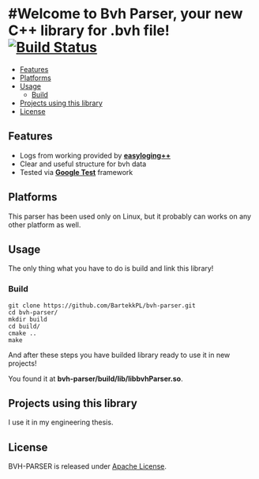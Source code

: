 #Welcome to **Bvh Parser**, your new C++ library for .bvh file!
[![Build Status](https://travis-ci.org/BartekkPL/bvh-parser.svg?branch=master)](https://travis-ci.org/BartekkPL/bvh-parser)
=======================

  - [Features](#features)
  - [Platforms](#platforms)
  - [Usage](#usage)
    - [Build](#build)
  - [Projects using this library](#projexts-using-this-bibrary)
  - [License](#license)

## Features ##

  * Logs from working provided by [**easyloging++**](https://github.com/muflihun/easyloggingpp)
  * Clear and useful structure for bvh data
  * Tested via [**Google Test**](https://github.com/google/googletest) framework

## Platforms ##

This parser has been used only on Linux, but
it probably can works on any other platform as well.

## Usage ##

The only thing what you have to do is build and link
this library!

### Build ###
```
git clone https://github.com/BartekkPL/bvh-parser.git
cd bvh-parser/
mkdir build
cd build/
cmake ..
make
```

And after these steps you have builded library ready to use it in new projects!

You found it at **bvh-parser/build/lib/libbvhParser.so**.

## Projects using this library ##

I use it in my engineering thesis.

## License ##

BVH-PARSER is released under [Apache License](https://opensource.org/licenses/Apache-2.0).